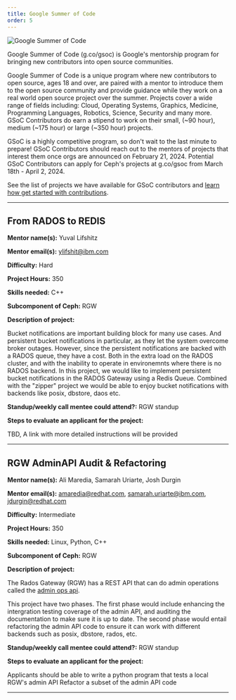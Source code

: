 ```yaml
---
title: Google Summer of Code
order: 5
---
```


![Google Summer of Code](/assets/bitmaps/hero-gsoc.png)

Google Summer of Code (g.co/gsoc) is Google's mentorship program for bringing
new contributors into open source communities.

Google Summer of Code is a unique program where new contributors to open
source, ages 18 and over, are paired with a mentor to introduce them to the
open source community and provide guidance while they work on a real world open
source project over the summer. Projects cover a wide range of fields
including: Cloud, Operating Systems, Graphics, Medicine, Programming Languages,
Robotics, Science, Security and many more. GSoC Contributors do earn a stipend
to work on their small, (~90 hour), medium (~175 hour) or large (~350 hour) projects.

GSoC is a highly competitive program, so don't wait to the last minute to
prepare! GSoC Contributors should reach out to the mentors of projects that interest
them once orgs are announced on February 21, 2024. Potential GSoC Contributors can
apply for Ceph's projects at g.co/gsoc from March 18th - April 2, 2024.

See the list of projects we have available for GSoC contributors and [learn how
get started with contributions](https://ceph.io/en/developers/contribute/).

<hr class="hr">

## From RADOS to REDIS 

**Mentor name(s):** Yuval Lifshitz

**Mentor email(s):** ylifshit@ibm.com

**Difficulty:** Hard

**Project Hours:** 350

**Skills needed:** C++

**Subcomponent of Ceph:** RGW

**Description of project:** 

Bucket notifications are important building block for many use cases. And persistent bucket notifications in particular, as they let the system overcome broker outages. However, since the persistent notifications are backed with a RADOS queue, they have a cost. Both in the extra load on the RADOS cluster, and with the inability to operate in environemnts where there is no RADOS backend. In this project, we would like to implement persistent bucket notifications in the RADOS Gateway using a Redis Queue. Combined with the "zipper" project we would be able to enjoy bucket notifications with backends like posix, dbstore, daos etc.

**Standup/weekly call mentee could attend?:** RGW standup

**Steps to evaluate an applicant for the project:**

TBD, A link with more detailed instructions will be provided

<hr class="hr">

## RGW AdminAPI Audit & Refactoring

**Mentor name(s):** Ali Maredia, Samarah Uriarte, Josh Durgin

**Mentor email(s):** amaredia@redhat.com, samarah.uriarte@ibm.com, jdurgin@redhat.com

**Difficulty:** Intermediate

**Project Hours:** 350

**Skills needed:** Linux, Python, C++

**Subcomponent of Ceph:** RGW

**Description of project:** 

The Rados Gateway (RGW) has a REST API that can do admin operations called the [admin ops api](https://docs.ceph.com/en/latest/radosgw/adminops/). 

This project have two phases. The first phase would include enhancing the intergration testing coverage of the admin API, and auditing the documentation to make sure it is up to date.
The second phase would entail refactoring the admin API code to ensure it can work with different backends such as posix, dbstore, rados, etc.

**Standup/weekly call mentee could attend?:** RGW standup

**Steps to evaluate an applicant for the project:**

Applicants should be able to write a python program that tests a local RGW's admin API
Refactor a subset of the admin API code

<hr class="hr">

